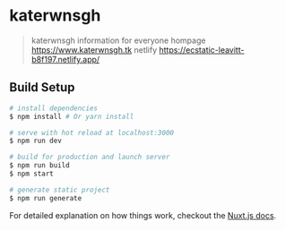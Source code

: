 # katerwnsgh

> katerwnsgh information for everyone
> hompage https://www.katerwnsgh.tk
> netlify https://ecstatic-leavitt-b8f197.netlify.app/
## Build Setup

``` bash
# install dependencies
$ npm install # Or yarn install

# serve with hot reload at localhost:3000
$ npm run dev

# build for production and launch server
$ npm run build
$ npm start

# generate static project
$ npm run generate
```

For detailed explanation on how things work, checkout the [Nuxt.js docs](https://github.com/nuxt/nuxt.js).


